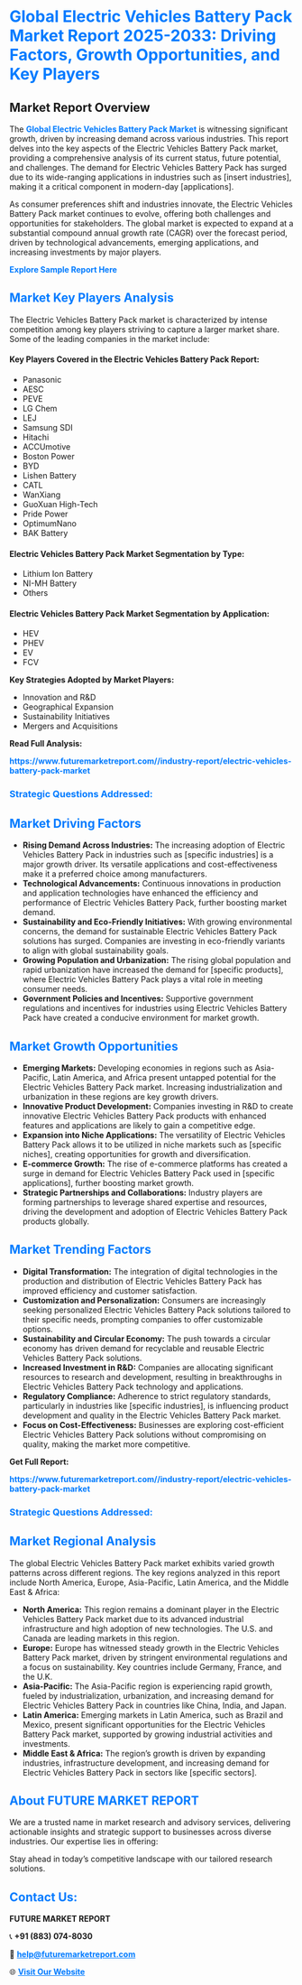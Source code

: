<h1 style="color: #007BFF;">Global Electric Vehicles Battery Pack Market Report 2025-2033: Driving Factors, Growth Opportunities, and Key Players</h1>

<section id="overview">
<h2>Market Report Overview</h2>
<p>The <a href="https://www.futuremarketreport.com//industry-report/electric-vehicles-battery-pack-market" style="color: #007BFF; text-decoration: none;"><strong>Global Electric Vehicles Battery Pack Market</strong></a> is witnessing significant growth, driven by increasing demand across various industries. This report delves into the key aspects of the Electric Vehicles Battery Pack market, providing a comprehensive analysis of its current status, future potential, and challenges. The demand for Electric Vehicles Battery Pack has surged due to its wide-ranging applications in industries such as [insert industries], making it a critical component in modern-day [applications].</p>
<p>As consumer preferences shift and industries innovate, the Electric Vehicles Battery Pack market continues to evolve, offering both challenges and opportunities for stakeholders. The global market is expected to expand at a substantial compound annual growth rate (CAGR) over the forecast period, driven by technological advancements, emerging applications, and increasing investments by major players.</p>
</section>

<section id="overview">
<p><a href="https://www.futuremarketreport.com//request-sample/reportId=52886" style="color: #007BFF; text-decoration: none;"><strong>Explore Sample Report Here</strong></a></p>
</section>

<section id="key-players">
<h2 style="color: #007BFF;">Market Key Players Analysis</h2>
<p>The Electric Vehicles Battery Pack market is characterized by intense competition among key players striving to capture a larger market share. Some of the leading companies in the market include:</p>
<h4>Key Players Covered in the Electric Vehicles Battery Pack Report:</h4>
<ul><li>Panasonic</li><li>AESC</li><li>PEVE</li><li>LG Chem</li><li>LEJ</li><li>Samsung SDI</li><li>Hitachi</li><li>ACCUmotive</li><li>Boston Power</li><li>BYD</li><li>Lishen Battery</li><li>CATL</li><li>WanXiang</li><li>GuoXuan High-Tech</li><li>Pride Power</li><li>OptimumNano</li><li>BAK Battery</li></ul>
<h4>Electric Vehicles Battery Pack Market Segmentation by Type:</h4>
<ul><li>Lithium Ion Battery</li><li>NI-MH Battery</li><li>Others</li></ul>

<h4>Electric Vehicles Battery Pack Market Segmentation by Application:</h4>
<ul><li>HEV</li><li>PHEV</li><li>EV</li><li>FCV</li></ul>
<p><strong>Key Strategies Adopted by Market Players:</strong></p>
<ul>
<li>Innovation and R&D</li>
<li>Geographical Expansion</li>
<li>Sustainability Initiatives</li>
<li>Mergers and Acquisitions</li>
</ul>
</section>

<section>
<p><strong>Read Full Analysis: </strong></p><a href="https://www.futuremarketreport.com//industry-report/electric-vehicles-battery-pack-market" style="color: #007BFF; text-decoration: none;"><strong>https://www.futuremarketreport.com//industry-report/electric-vehicles-battery-pack-market</strong></a>
<h3 style="color: #007BFF;">Strategic Questions Addressed:</h3>
</section>

<section id="driving-factors">
<h2 style="color: #007BFF;">Market Driving Factors</h2>
<ul>
<li><strong>Rising Demand Across Industries:</strong> The increasing adoption of Electric Vehicles Battery Pack in industries such as [specific industries] is a major growth driver. Its versatile applications and cost-effectiveness make it a preferred choice among manufacturers.</li>
<li><strong>Technological Advancements:</strong> Continuous innovations in production and application technologies have enhanced the efficiency and performance of Electric Vehicles Battery Pack, further boosting market demand.</li>
<li><strong>Sustainability and Eco-Friendly Initiatives:</strong> With growing environmental concerns, the demand for sustainable Electric Vehicles Battery Pack solutions has surged. Companies are investing in eco-friendly variants to align with global sustainability goals.</li>
<li><strong>Growing Population and Urbanization:</strong> The rising global population and rapid urbanization have increased the demand for [specific products], where Electric Vehicles Battery Pack plays a vital role in meeting consumer needs.</li>
<li><strong>Government Policies and Incentives:</strong> Supportive government regulations and incentives for industries using Electric Vehicles Battery Pack have created a conducive environment for market growth.</li>
</ul>
</section>

<section id="growth-opportunities">
<h2 style="color: #007BFF;">Market Growth Opportunities</h2>
<ul>
<li><strong>Emerging Markets:</strong> Developing economies in regions such as Asia-Pacific, Latin America, and Africa present untapped potential for the Electric Vehicles Battery Pack market. Increasing industrialization and urbanization in these regions are key growth drivers.</li>
<li><strong>Innovative Product Development:</strong> Companies investing in R&D to create innovative Electric Vehicles Battery Pack products with enhanced features and applications are likely to gain a competitive edge.</li>
<li><strong>Expansion into Niche Applications:</strong> The versatility of Electric Vehicles Battery Pack allows it to be utilized in niche markets such as [specific niches], creating opportunities for growth and diversification.</li>
<li><strong>E-commerce Growth:</strong> The rise of e-commerce platforms has created a surge in demand for Electric Vehicles Battery Pack used in [specific applications], further boosting market growth.</li>
<li><strong>Strategic Partnerships and Collaborations:</strong> Industry players are forming partnerships to leverage shared expertise and resources, driving the development and adoption of Electric Vehicles Battery Pack products globally.</li>
</ul>
</section>

<section id="trending-factors">
<h2 style="color: #007BFF;">Market Trending Factors</h2>
<ul>
<li><strong>Digital Transformation:</strong> The integration of digital technologies in the production and distribution of Electric Vehicles Battery Pack has improved efficiency and customer satisfaction.</li>
<li><strong>Customization and Personalization:</strong> Consumers are increasingly seeking personalized Electric Vehicles Battery Pack solutions tailored to their specific needs, prompting companies to offer customizable options.</li>
<li><strong>Sustainability and Circular Economy:</strong> The push towards a circular economy has driven demand for recyclable and reusable Electric Vehicles Battery Pack solutions.</li>
<li><strong>Increased Investment in R&D:</strong> Companies are allocating significant resources to research and development, resulting in breakthroughs in Electric Vehicles Battery Pack technology and applications.</li>
<li><strong>Regulatory Compliance:</strong> Adherence to strict regulatory standards, particularly in industries like [specific industries], is influencing product development and quality in the Electric Vehicles Battery Pack market.</li>
<li><strong>Focus on Cost-Effectiveness:</strong> Businesses are exploring cost-efficient Electric Vehicles Battery Pack solutions without compromising on quality, making the market more competitive.</li>
</ul>
</section>

<section>
<p><strong>Get Full Report: </strong></p><a href="https://www.futuremarketreport.com//industry-report/electric-vehicles-battery-pack-market" style="color: #007BFF; text-decoration: none;"><strong>https://www.futuremarketreport.com//industry-report/electric-vehicles-battery-pack-market</strong></a>
<h3 style="color: #007BFF;">Strategic Questions Addressed:</h3>
</section>


<section id="regional-analysis">
<h2 style="color: #007BFF;">Market Regional Analysis</h2>
<p>The global Electric Vehicles Battery Pack market exhibits varied growth patterns across different regions. The key regions analyzed in this report include North America, Europe, Asia-Pacific, Latin America, and the Middle East & Africa:</p>
<ul>
<li><strong>North America:</strong> This region remains a dominant player in the Electric Vehicles Battery Pack market due to its advanced industrial infrastructure and high adoption of new technologies. The U.S. and Canada are leading markets in this region.</li>
<li><strong>Europe:</strong> Europe has witnessed steady growth in the Electric Vehicles Battery Pack market, driven by stringent environmental regulations and a focus on sustainability. Key countries include Germany, France, and the U.K.</li>
<li><strong>Asia-Pacific:</strong> The Asia-Pacific region is experiencing rapid growth, fueled by industrialization, urbanization, and increasing demand for Electric Vehicles Battery Pack in countries like China, India, and Japan.</li>
<li><strong>Latin America:</strong> Emerging markets in Latin America, such as Brazil and Mexico, present significant opportunities for the Electric Vehicles Battery Pack market, supported by growing industrial activities and investments.</li>
<li><strong>Middle East & Africa:</strong> The region’s growth is driven by expanding industries, infrastructure development, and increasing demand for Electric Vehicles Battery Pack in sectors like [specific sectors].</li>
</ul>
</section>

<footer>
<h2 style="color: #007BFF;">About FUTURE MARKET REPORT</h2>
<p>We are a trusted name in market research and advisory services, delivering actionable insights and strategic support to businesses across diverse industries. Our expertise lies in offering:</p>

<p>Stay ahead in today’s competitive landscape with our tailored research solutions.</p>

<h2 style="color: #007BFF;">Contact Us:</h2>
<p><strong>FUTURE MARKET REPORT</strong></p>
<p>📞 <strong>+91 (883) 074-8030</strong></p>
<p>📧 <strong><a href="mailto:help@futuremarketreport.com" style="color: #007BFF;">help@futuremarketreport.com</a></strong></p>
<p>🌐 <strong><a href="https://www.futuremarketreport.com/" style="color: #007BFF;">Visit Our Website</a></strong></p>
</footer>